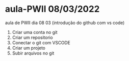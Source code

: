 # aula-PWII 08/03/2022

aula de PWII dia 08 03 (introdução do github com vs code)

1. Criar uma conta no git
2. Criar um repositorio
3. Conectar o git com VSCODE
4. Criar um projeto
5. Subir arquivos no git

